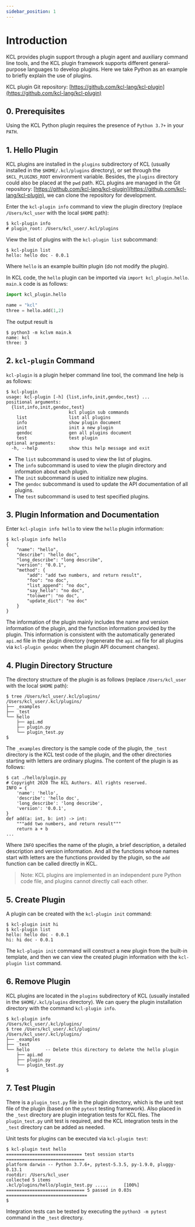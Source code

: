 ```yaml
---
sidebar_position: 1
---
```


# Introduction

KCL provides plugin support through a plugin agent and auxiliary command line tools, and the KCL plugin framework supports different general-purpose languages to develop plugins. Here we take Python as an example to briefly explain the use of plugins.

KCL plugin Git repository: [https://github.com/kcl-lang/kcl-plugin](https://github.com/kcl-lang/kcl-plugin)

## 0. Prerequisites

Using the KCL Python plugin requires the presence of `Python 3.7+` in your `PATH`.

## 1. Hello Plugin

KCL plugins are installed in the `plugins` subdirectory of KCL (usually installed in the `$HOME/.kcl/plugins` directory), or set through the `$KCL_PLUGINS_ROOT` environment variable. Besides, the `plugins` directory could also be placed at the `pwd` path. KCL plugins are managed in the Git repository: [https://github.com/kcl-lang/kcl-plugin](https://github.com/kcl-lang/kcl-plugin), we can clone the repository for development.

Enter the `kcl-plugin info` command to view the plugin directory (replace `/Users/kcl_user` with the local `$HOME` path):

```shell
$ kcl-plugin info
# plugin_root: /Users/kcl_user/.kcl/plugins
```

View the list of plugins with the `kcl-plugin list` subcommand:

```shell
$ kcl-plugin list
hello: hello doc - 0.0.1
```

Where `hello` is an example builtin plugin (do not modify the plugin).

In KCL code, the `hello` plugin can be imported via `import kcl_plugin.hello`. `main.k` code is as follows:

```python
import kcl_plugin.hello

name = "kcl"
three = hello.add(1,2)
```

The output result is

```shell
$ python3 -m kclvm main.k
name: kcl
three: 3
```

## 2. `kcl-plugin` Command

`kcl-plugin` is a plugin helper command line tool, the command line help is as follows:

```shell
$ kcl-plugin
usage: kcl-plugin [-h] {list,info,init,gendoc,test} ...
positional arguments:
  {list,info,init,gendoc,test}
                        kcl plugin sub commands
    list                list all plugins
    info                show plugin document
    init                init a new plugin
    gendoc              gen all plugins document
    test                test plugin
optional arguments:
  -h, --help            show this help message and exit
```

- The `list` subcommand is used to view the list of plugins.
- The `info` subcommand is used to view the plugin directory and information about each plugin.
- The `init` subcommand is used to initialize new plugins.
- The `gendoc` subcommand is used to update the API documentation of all plugins.
- The `test` subcommand is used to test specified plugins.

## 3. Plugin Information and Documentation

Enter `kcl-plugin info hello` to view the `hello` plugin information:

```shell
$ kcl-plugin info hello
{
    "name": "hello",
    "describe": "hello doc",
    "long_describe": "long describe",
    "version": "0.0.1",
    "method": {
        "add": "add two numbers, and return result",
        "foo": "no doc",
        "list_append": "no doc",
        "say_hello": "no doc",
        "tolower": "no doc",
        "update_dict": "no doc"
    }
}
```

The information of the plugin mainly includes the name and version information of the plugin, and the function information provided by the plugin. This information is consistent with the automatically generated `api.md` file in the plugin directory (regenerate the `api.md` file for all plugins via `kcl-plugin gendoc` when the plugin API document changes).

## 4. Plugin Directory Structure

The directory structure of the plugin is as follows (replace `/Users/kcl_user` with the local `$HOME` path):

```shell
$ tree /Users/kcl_user/.kcl/plugins/
/Users/kcl_user/.kcl/plugins/
├── _examples
├── _test
└── hello
    ├── api.md
    ├── plugin.py
    └── plugin_test.py
$
```

The `_examples` directory is the sample code of the plugin, the `_test` directory is the KCL test code of the plugin, and the other directories starting with letters are ordinary plugins. The content of the plugin is as follows:

```shell
$ cat ./hello/plugin.py
# Copyright 2020 The KCL Authors. All rights reserved.
INFO = {
    'name': 'hello',
    'describe': 'hello doc',
    'long_describe': 'long describe',
    'version': '0.0.1',
}
def add(a: int, b: int) -> int:
    """add two numbers, and return result"""
    return a + b
...
```

Where `INFO` specifies the name of the plugin, a brief description, a detailed description and version information. And all the functions whose names start with letters are the functions provided by the plugin, so the `add` function can be called directly in KCL.

> Note: KCL plugins are implemented in an independent pure Python code file, and plugins cannot directly call each other.

## 5. Create Plugin

A plugin can be created with the `kcl-plugin init` command:

```
$ kcl-plugin init hi
$ kcl-plugin list
hello: hello doc - 0.0.1
hi: hi doc - 0.0.1
```

The `kcl-plugin init` command will construct a new plugin from the built-in template, and then we can view the created plugin information with the `kcl-plugin list` command.

## 6. Remove Plugin

KCL plugins are located in the `plugins` subdirectory of KCL (usually installed in the `$HOME/.kcl/plugins` directory).
We can query the plugin installation directory with the command `kcl-plugin info`.

```shell
$ kcl-plugin info
/Users/kcl_user/.kcl/plugins/
$ tree /Users/kcl_user/.kcl/plugins/
/Users/kcl_user/.kcl/plugins/
├── _examples
├── _test
└── hello      -- Delete this directory to delete the hello plugin
    ├── api.md
    ├── plugin.py
    └── plugin_test.py
$
```

## 7. Test Plugin

There is a `plugin_test.py` file in the plugin directory, which is the unit test file of the plugin (based on the `pytest` testing framework). Also placed in the `_test` directory are plugin integration tests for KCL files. The `plugin_test.py` unit test is required, and the KCL integration tests in the `_test` directory can be added as needed.

Unit tests for plugins can be executed via `kcl-plugin test`:

```shell
$ kcl-plugin test hello
============================= test session starts ==============================
platform darwin -- Python 3.7.6+, pytest-5.3.5, py-1.9.0, pluggy-0.13.1
rootdir: /Users/kcl_user
collected 5 items
.kcl/plugins/hello/plugin_test.py .....      [100%]
============================== 5 passed in 0.03s ===============================
$
```

Integration tests can be tested by executing the `python3 -m pytest` command in the `_test` directory.
